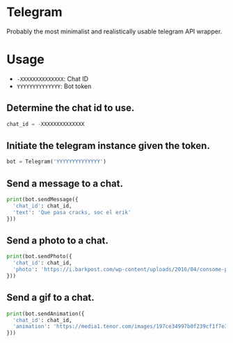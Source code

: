 # Telegram

Probably the most minimalist and realistically usable telegram API wrapper.

# Usage

- `-XXXXXXXXXXXXXX`: Chat ID
- `YYYYYYYYYYYYYY`: Bot token

## Determine the chat id to use.
```py
chat_id = -XXXXXXXXXXXXXX
```
## Initiate the telegram instance given the token.
```py
bot = Telegram('YYYYYYYYYYYYYY')
```
## Send a message to a chat.
```py
print(bot.sendMessage({
  'chat_id': chat_id,
  'text': 'Que pasa cracks, soc el erik'
}))
```
## Send a photo to a chat.
```py
print(bot.sendPhoto({
  'chat_id': chat_id,
  'photo': 'https://i.barkpost.com/wp-content/uploads/2016/04/consome-panchi2-1.png'
}))
```
## Send a gif to a chat.
```py
print(bot.sendAnimation({
  'chat_id': chat_id,
  'animation': 'https://media1.tenor.com/images/197ce34997b0f239cf1f7e36dd3b8087/tenor.gif'
}))
```
